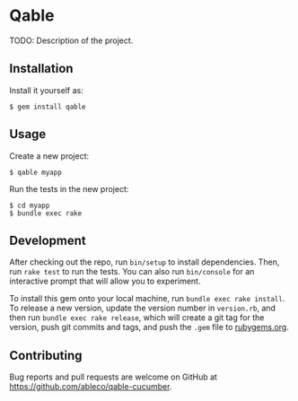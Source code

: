 # Qable

TODO: Description of the project.


## Installation

Install it yourself as:

    $ gem install qable

## Usage

Create a new project:

    $ qable myapp

Run the tests in the new project:

    $ cd myapp
    $ bundle exec rake

## Development

After checking out the repo, run `bin/setup` to install dependencies. Then, run `rake test` to run the tests. You can also run `bin/console` for an interactive prompt that will allow you to experiment.

To install this gem onto your local machine, run `bundle exec rake install`. To release a new version, update the version number in `version.rb`, and then run `bundle exec rake release`, which will create a git tag for the version, push git commits and tags, and push the `.gem` file to [rubygems.org](https://rubygems.org).

## Contributing

Bug reports and pull requests are welcome on GitHub at https://github.com/ableco/qable-cucumber.
